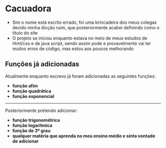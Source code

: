 # Cacuadora

+ Sim o nome está escrito errado, foi uma brincadeira dos meus colegas devido minha dicção ruim, que posteriormente acabei definindo como o título do site
+ O projeto se iniciou enquanto estava no meio de meus estudos de html/css e de java script, sendo assim pode e provavelmente vai ter muitos erros de código, mas estou aos poucos melhorando

## Funções já adicionadas

Atualmente enquanto escrevo já foram adicionadas as seguintes funções:

  + **função afim**
  + **função quadrática**
  + **função exponencial**

---

Posteriormente pretendo adicionar:

  + **função trigonométrica**
  + **função logarítmica**
  + **função de 3º grau**
  + **qualquer matéria que aprenda no meu ensino médio e sinta vontade de adicionar**

